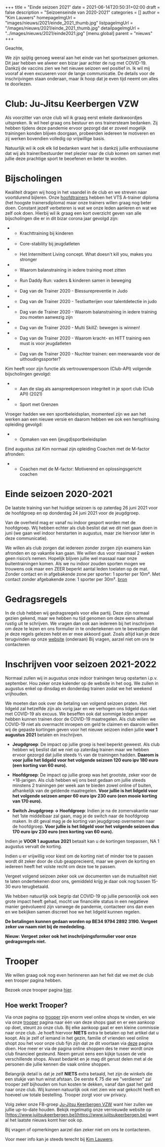 +++
title = "Einde seizoen 2021"
date = 2021-06-14T20:50:31+02:00
draft = false
description = "Seizoenseinde van 2020-2021"
categories = []
author = "Kim Lauwers"
homepageImgUrl = "images/nieuws/2021/einde_2021_thumb.jpg"
listpageImgUrl = "/images/nieuws/2021/einde_2021_thumb.jpg"
detailpageImgUrl = "../images/nieuws/2021/einde2021.jpg"
[menu.global]
    parent = "nieuws"
+++

Geachte,

We zijn spijtig genoeg weeral aan het einde van het sportseizoen gekomen. Dit jaar hebben we alweer een bizar jaar achter de rug met COVID-19. Dankzij de vaccins zien we het nieuwe seizoen wel positief in. Ik wil mij vooraf al even excuseren voor de lange communicatie. De details voor de inschrijvingen staan onderaan, maar ik hoop dat je even tijd neemt om alles te doorlezen.

# Club: Ju-Jitsu Keerbergen VZW
Als voorzitter van onze club wil ik graag eerst enkele dankwoordjes uitspreken. Ik wil heel graag ons bestuur en ons trainersteam bedanken. Zij hebben tijdens deze pandemie ervoor gezorgd dat er zoveel mogelijk trainingen konden blijven doorgaan, probeerden iedereen te motiveren en zij werken bovendien volledig op vrijwillige basis.

Natuurlijk wil ik ook elk lid bedanken want het is dankzij jullie enthousiasme dat wij als trainer/bestuurder met plezier naar de club komen om samen met jullie deze prachtige sport te beoefenen en beter te worden.

# Bijscholingen
Kwaliteit dragen wij hoog in het vaandel in de club en we streven naar voortdurend bijleren. Onze [hoofdtrainers](https://www.jujitsukeerbergen.be/trainers) hebben het VTS A-trainer diploma (het hoogste trainersdiploma) maar onze trainers willen graag nog beter doen. Constant jezelf verbeteren is wat we onze leden aanleren en wat we zelf ook doen. Hierbij wil ik graag een kort overzicht geven van alle bijscholingen die er in dit bizar corona jaar gevolgd zijn:

* - Krachttraining bij kinderen
* - Core-stability bij jeugdatleten
* - Het Intermittent Living concept. What doesn't kill you, makes you stronger
* - Waarom balanstraining in iedere training moet zitten
* - Run Daddy Run: vaders & kinderen samen in beweging
* - Dag van de Trainer 2020 - Blessurepreventie in Judo
* - Dag van de Trainer 2020 - Testbatterijen voor talentdetectie in judo
* - Dag van de Trainer 2020 - Waarom balanstraining in iedere training zou moeten aanwezig zijn
* - Dag van de Trainer 2020 - Multi SkillZ: bewegen is winnen!
* - Dag van de Trainer 2020 - Waarom kracht- en HITT training een must is voor jeugdatleten
* - Dag van de Trainer 2020 - Nuchter trainen: een meerwaarde voor de uithoudingssporter?


Kim heeft voor zijn functie als vertrouwenspersoon (Club-API) volgende bijscholingen gevolgd:

* - Aan de slag als aanspreekpersoon integriteit in je sport club (Club API) (2021)
* - Sport met Grenzen


Vroeger hadden we een sportbeleidsplan, momenteel zijn we aan het werken aan een nieuwe versie en daarom hebben we ook een heropfrissing opleiding gevolgd:

* - Opmaken van een (jeugd)sportbeleidsplan


Eind augustus zal Kim normaal zijn opleiding Coachen met de M-factor afronden:

* - Coachen met de M-factor: Motiverend en oplossingsgericht coachen

# Einde seizoen 2020-2021
De laatste training van het huidige seizoen is op zaterdag 26 juni 2021 voor de hoofdgroep en op donderdag 24 juni 2021 voor de jeugdgroep.

Van de overheid mag er vanaf nu indoor gesport worden met de hoofdgroep. Wij hebben echter als club beslist dat we dit niet gaan doen in juni (we gaan wel indoor herstarten in augustus, maar zie hiervoor later in deze communicatie).

We willen als club zorgen dat iedereen zonder zorgen zijn examens kan afronden en op vakantie kan gaan. We willen dus voor maximaal 2 weken geen risico’s nemen. Hopelijk blijven jullie wel massaal naar onze buitentrainingen komen. Als we nu indoor zouden sporten mogen we trouwens ook maar een ZEER beperkt aantal leden toelaten op de mat.
Zonder contact en in afgebakende zone per sporter: 1 sporter per 10m². Met contact zonder afgebakende zone: 1 sporter per 30m².  [bron](https://www.vechtsportplatform.be/sites/default/files/Toelichting%20richtlijnen%20voor%20vechtsportbeoefening%20vanaf%209%20juni.pdf )

# Gedragsregels
In de club hebben wij gedragsregels voor elke partij. Deze zijn normaal gezien gekend, maar we hebben nu tijd genomen om deze eens allemaal rustig uit te schrijven. We vragen dan ook aan iedereen bij het inschrijven om deze te lezen en ons formulier in te ondertekenen om te bevestigen dat je deze regels gelezen hebt en er mee akkoord gaat. Zoals altijd kan je deze terugvinden op onze [website](https://www.jujitsukeerbergen.be/trainingen/) (onderaan)
Bij vragen, aarzel niet om ons te contacteren

# Inschrijven voor seizoen 2021-2022
Normaal zullen wij in augustus onze indoor trainingen terug opstarten i.p.v. september. Hou zeker onze kalender op de website in het oog. We zullen in augustus enkel op dinsdag en donderdag trainen zodat we het weekend vrijhouden.


We moeten dan ook over de betaling van volgend seizoen praten. Het lidgeld zal hetzelfde zijn als vorig jaar en we verhogen ons lidgeld dus niet met COVID-19 als excuus.
We beseffen ook dat sommige leden amper hebben kunnen trainen door de COVID-19 maatregelen. Als club willen we COVID-19 niet als overmacht inroepen om geld te claimen en daarom willen wij de gepaste kortingen geven voor het nieuwe seizoen indien jullie **voor 1 augustus 2021** betalen en inschrijven.

* **Jeugdgroep**: De impact op jullie groep is heel beperkt geweest. Als club hebben wij beslist dat we niet op zaterdag trainen maar we hebben ervoor gezorgd dat jullie steeds ⅔ van de trainingen hadden. **Daarom is voor jullie het lidgeld voor het volgende seizoen 120 euro ipv 180 euro (een korting van 60 euro).**

* **Hoofdgroep**: De impact op jullie groep was het grootste, zeker voor de +18-jarigen. Als club hebben wij ons best gedaan om jullie steeds minstens 2 trainingen per week aan te bieden zowel online of buiten, afhankelijk van de geldende maatregelen. **Voor jullie is het lidgeld voor het volgende seizoen amper 60 euro ipv 230 euro (een mooie korting van 170 euro).**

* **Switch Jeugdgroep -> Hoofdgroep**: Indien je na de zomervakantie naar het 1ste middelbaar zal gaan, mag je de switch naar de hoofdgroep maken. In dit geval mag je de korting van jeugdgroep overnemen naar de hoofdgroep. **Voor jullie is het lidgeld voor het volgende seizoen dus 170 euro ipv 230 euro (een korting van  60 euro).**

Indien je **VOOR 1 augustus 2021** betaalt kan u de kortingen toepassen, NA 1 augustus vervalt de korting.

Indien u er vrijwillig voor kiest om de korting niet of minder toe te passen wordt dit zeker door de club geapprecieerd, maar we geven de korting en iedereen heeft het volste recht om deze toe te passen.

Vergeet volgend seizoen zeker ook uw documenten van de mutualiteit niet te laten ondertekenen door ons, gemiddeld krijg je daar ook nog tussen 15-30 euro terugbetaald.

We hebben natuurlijk ook begrip dat COVID-19 op jullie persoonlijk ook een grote impact heeft gehad, mocht uw financiële status in een negatieve manier geëvolueerd zijn vanwege de pandemie, contacteer ons dan even en we bekijken samen discreet hoe we het lidgeld kunnen regelen.

**De betalingen kunnen gedaan worden op BE34 9794 2892 3190. Vergeet zeker uw naam niet bij de mededeling.**

**Nieuw: Vergeet zeker ook het inschrijvingsformulier voor onze gedragsregels niet.**

# Trooper
We willen graag ook nog even herinneren aan het feit dat we met de club een trooper pagina hebben.

Bezoek onze trooper pagina [hier](https://www.trooper.be/jujitsukeerbergen).

## Hoe werkt Trooper?

Via onze pagina op [trooper](https://www.trooper.be/jujitsukeerbergen) zijn enorm veel online shops te vinden, en wie via onze [trooper](https://www.trooper.be/jujitsukeerbergen) pagina naar één van deze shops gaat en er een aankoop op doet, steunt zo onze club.
Bij elke aankoop gaat er een kleine commissie naar onze club. Je hoeft hiervoor **NIETS** extra te betalen op het artikel dat u koopt. 
Als je zelf of iemand in het gezin, familie of vrienden veel online shopt zou het voor onze club fijn zijn dat ze dit voortaan via [deze](https://www.trooper.be/jujitsukeerbergen) pagina doen.
Hoe meer er via de pagina online shoppen des te meer wordt onze club financieel gesteund.
Neem gerust eens een kijkje tussen de vele verschillende shops.
Alvast bedankt en je mag dit gerust delen met al de personen die jullie kennen die vaak online shoppen.

Belangrijk detail is dat je zelf **NIETS** extra betaald, het zijn de winkels die een stukje van hun winst afstaan.
De eerste € 75 die we "verdienen" zal trooper zelf bijhouden om hun kosten te dekken, vanaf dan gaat het geld naar onze club.
Wij kunnen natuurlijk ook niet zien wie wat gekocht heeft en hoeveel uw totale bestelling. Trooper zorgt voor uw privacy.


Volg zeker onze FB-groep [Ju-Jitsu Keerbergen VZW](https://www.facebook.com/groups/357231384348318/) want hier zullen we jullie up-to-date houden. 
Bekijk regelmatig onze vernieuwde website op [https://www.jujitsukeerbergen.be](https://www.jujitsukeerbergen.be) want al het laatste nieuws komt hier ook op.

Bij vragen of opmerkingen aarzel dan zeker niet om ons te contacteren.

Voor meer info kan je steeds terecht bij [Kim Lauwers](https://www.jujitsukeerbergen.be/trainers/#Kim_Lauwers).